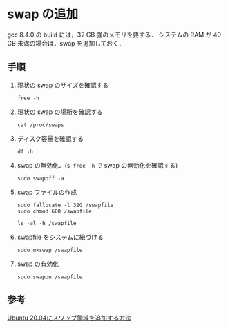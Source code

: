 # swap の追加

gcc 8.4.0 の build には，32 GB 強のメモリを要する．
システムの RAM が 40 GB 未満の場合は，swap を追加しておく．

## 手順
1. 現状の swap のサイズを確認する
   ```
   free -h
   ```
2. 現状の swap の場所を確認する
   ```
   cat /proc/swaps
   ```
3. ディスク容量を確認する
   ```
   df -h
   ```
4. swap の無効化．(`$ free -h` で swap の無効化を確認する)
   ```
   sudo swapoff -a
   ```
5. swap ファイルの作成
   ```
   sudo fallocate -l 32G /swapfile
   sudo chmod 600 /swapfile
   ```
   ```
   ls -al -h /swapfile
   ```
6. swapfile をシステムに紐づける
   ```
   sudo mkswap /swapfile
   ```
7. swap の有効化
   ```
   sudo swapon /swapfile
   ```

## 参考
[Ubuntu 20.04にスワップ領域を追加する方法](https://www.digitalocean.com/community/tutorials/how-to-add-swap-space-on-ubuntu-20-04-ja)







